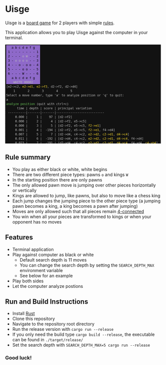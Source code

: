 # Uisge

Uisge is a [board game](https://boardgamegeek.com/boardgame/11421/uisge) for 2
players with simple [rules](https://omerkel.github.io/Uisge/html5/src/uisge_rules-en.html).

This application allows you to play Uisge against the computer in your terminal.

![Screenshot](https://github.com/golmman/uisge/blob/main/uisge.png "Uisge")

## Rule summary

- You play as either black or white, white begins
- There are two different piece types: pawns `o` and kings `W`
- In the starting position there are only pawns
- The only allowed pawn move is jumping over other pieces horizontally or vertically
- Kings are allowed to jump, like pawns, but also to move like a chess king
- Each jump changes the jumping piece to the other piece type (a jumping pawn becomes a king, a king becomes a pawn after jumping)
- Moves are only allowed such that all pieces remain [4-connected](https://en.wikipedia.org/wiki/Pixel_connectivity#4-connected)
- You win when all your pieces are transformed to kings or when your opponent has no moves

## Features

- Terminal application
- Play against computer as black or white
  - Default search depth is 11 moves
  - You can change the search depth by setting the `SEARCH_DEPTH_MAX` environment variable
  - See below for an example
- Play both sides
- Let the computer analyze postions

## Run and Build Instructions

- Install [Rust](https://www.rust-lang.org/)
- Clone this repository
- Navigate to the repository root directory
- Run the release version with `cargo run --release`
- If you only need the build type `cargo build --release`, the executable can be found in `./target/release/`
- Set the search depth with `SEARCH_DEPTH_MAX=5 cargo run --release`

### Good luck!
